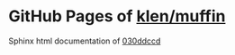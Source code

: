 GitHub Pages of [klen/muffin](https://github.com/klen/muffin.git)
===
Sphinx html documentation of [030ddccd](https://github.com/klen/muffin/tree/030ddccdbc3e6402fa7607109230de6a7e993cb5)
